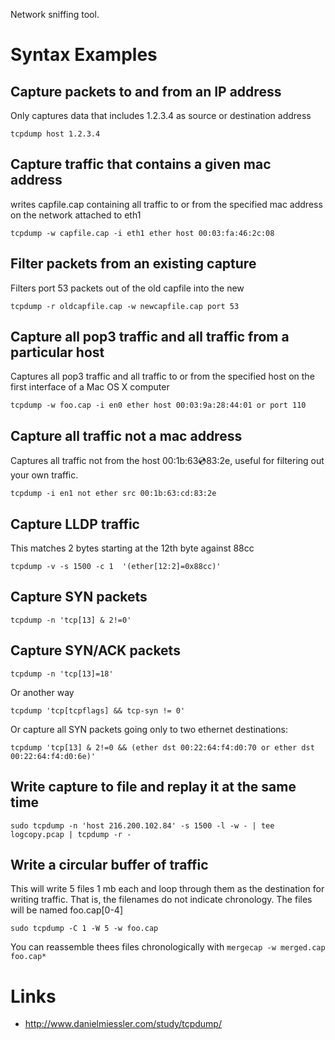 Network sniffing tool.

# Syntax Examples

## Capture packets to and from an IP address
Only captures data that includes 1.2.3.4 as source or destination address

    tcpdump host 1.2.3.4

## Capture traffic that contains a given mac address
writes capfile.cap containing all traffic to or from the specified mac address on the network attached to eth1

    tcpdump -w capfile.cap -i eth1 ether host 00:03:fa:46:2c:08

## Filter packets from an existing capture
Filters port 53 packets out of the old capfile into the new

    tcpdump -r oldcapfile.cap -w newcapfile.cap port 53

## Capture all pop3 traffic and all traffic from a particular host
Captures all pop3 traffic and all traffic to or from the specified host on the first interface of a Mac OS X computer

    tcpdump -w foo.cap -i en0 ether host 00:03:9a:28:44:01 or port 110


## Capture all traffic not a mac address
Captures all traffic not from the host 00:1b:63:cd:83:2e, useful for filtering out your own traffic.

    tcpdump -i en1 not ether src 00:1b:63:cd:83:2e

## Capture LLDP traffic
This matches 2 bytes starting at the 12th byte against 88cc

    tcpdump -v -s 1500 -c 1  '(ether[12:2]=0x88cc)'

## Capture SYN packets

    tcpdump -n 'tcp[13] & 2!=0'

## Capture SYN/ACK packets

    tcpdump -n 'tcp[13]=18'

Or another way

    tcpdump 'tcp[tcpflags] && tcp-syn != 0'

Or capture all SYN packets going only to two ethernet destinations:

    tcpdump 'tcp[13] & 2!=0 && (ether dst 00:22:64:f4:d0:70 or ether dst 00:22:64:f4:d0:6e)'

## Write capture to file and replay it at the same time

    sudo tcpdump -n 'host 216.200.102.84' -s 1500 -l -w - | tee logcopy.pcap | tcpdump -r -

## Write a circular buffer of traffic
This will write 5 files 1 mb each and loop through them as the destination for writing traffic. That is, the filenames do not indicate chronology. The files will be named foo.cap[0-4]

    sudo tcpdump -C 1 -W 5 -w foo.cap

You can reassemble thees files chronologically with `mergecap -w merged.cap foo.cap*`

# Links
- http://www.danielmiessler.com/study/tcpdump/
